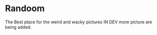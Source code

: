 # Randoom
The Best place for the weird and wacky pictures 
               IN DEV
        more picture are being added.
 
 
